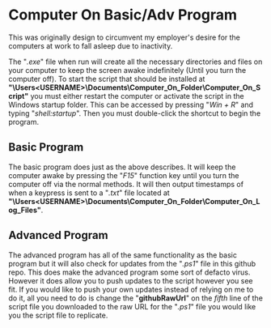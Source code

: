 # Computer On Basic/Adv Program
This was originally design to circumvent my employer's desire for the computers at work to fall asleep due to inactivity. 

The "*.exe*" file when run will create all the necessary directories and files on your computer to keep the screen awake indefinitely (Until you turn the computer off). To start the script that should be installed at **"\Users\<USERNAME>\Documents\Computer_On_Folder\Computer_On_Script"** you must either restart the computer or activate the script in the Windows startup folder. This can be accessed by pressing "*Win + R*" and typing "*shell:startup*". Then you must double-click the shortcut to begin the program.



## Basic Program
The basic program does just as the above describes. It will keep the computer awake by pressing the "*F15*" function key until you turn the computer off via the normal methods. It will then output timestamps of when a keypress is sent to a "*.txt*" file located at **"\Users\<USERNAME>\Documents\Computer_On_Folder\Computer_On_Log_Files"**.



## Advanced Program
The advanced program has all of the same functionality as the basic program but it will also check for updates from the "*.ps1*" file in this github repo. This does make the advanced program some sort of defacto virus. However it does allow you to push updates to the script however you see fit. If you would like to push your own updates instead of relying on me to do it, all you need to do is change the "**githubRawUrl**" on the *fifth* line of the script file you downloaded to the raw URL for the "*.ps1*" file you would like you the script file to replicate.   


